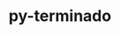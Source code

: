 ---
title: "py-terminado"
layout: cache
categories: [package, v0.20.0]
meta: {"versions": ["0.15.0"], "compilers": ["gcc@=11.1.0"], "oss": ["ubuntu20.04"], "platforms": ["linux"], "targets": ["ppc64le", "x86_64_v3"], "stacks": ["data-vis-sdk", "e4s", "e4s-power", "root"], "num_specs": 10, "num_specs_by_stack": {"e4s-power": 3, "root": 10, "data-vis-sdk": 4, "e4s": 3}}
spec_details: [{"hash": "zlrvbfsjynthhwf5x6wvuwzmi5r4iyf6", "compiler": "gcc@=11.1.0", "versions": ["0.15.0"], "os": "ubuntu20.04", "platform": "linux", "target": "ppc64le", "variants": ["build_system=python_pip"], "stacks": ["e4s-power", "root"], "size": "-", "tarball": "https://binaries.spack.io/releases/v0.20.0/build_cache/linux-ubuntu20.04-ppc64le/gcc-11.1.0/py-terminado-0.15.0/linux-ubuntu20.04-ppc64le-gcc-11.1.0-py-terminado-0.15.0-zlrvbfsjynthhwf5x6wvuwzmi5r4iyf6.spack"}, {"hash": "bp5jv6vholykcvc6vcokngxuzjvsq6ce", "compiler": "gcc@=11.1.0", "versions": ["0.15.0"], "os": "ubuntu20.04", "platform": "linux", "target": "ppc64le", "variants": ["build_system=python_pip"], "stacks": ["e4s-power", "root"], "size": "-", "tarball": "https://binaries.spack.io/releases/v0.20.0/build_cache/linux-ubuntu20.04-ppc64le/gcc-11.1.0/py-terminado-0.15.0/linux-ubuntu20.04-ppc64le-gcc-11.1.0-py-terminado-0.15.0-bp5jv6vholykcvc6vcokngxuzjvsq6ce.spack"}, {"hash": "4scw5isvwg2rs5brvnajkxnnnmcrqp3e", "compiler": "gcc@=11.1.0", "versions": ["0.15.0"], "os": "ubuntu20.04", "platform": "linux", "target": "ppc64le", "variants": ["build_system=python_pip"], "stacks": ["e4s-power", "root"], "size": "-", "tarball": "https://binaries.spack.io/releases/v0.20.0/build_cache/linux-ubuntu20.04-ppc64le/gcc-11.1.0/py-terminado-0.15.0/linux-ubuntu20.04-ppc64le-gcc-11.1.0-py-terminado-0.15.0-4scw5isvwg2rs5brvnajkxnnnmcrqp3e.spack"}, {"hash": "rseqgbvwl6hso6vomzpdqoi34k32bfyp", "compiler": "gcc@=11.1.0", "versions": ["0.15.0"], "os": "ubuntu20.04", "platform": "linux", "target": "x86_64_v3", "variants": ["build_system=python_pip"], "stacks": ["data-vis-sdk", "root"], "size": "-", "tarball": "https://binaries.spack.io/releases/v0.20.0/build_cache/linux-ubuntu20.04-x86_64_v3/gcc-11.1.0/py-terminado-0.15.0/linux-ubuntu20.04-x86_64_v3-gcc-11.1.0-py-terminado-0.15.0-rseqgbvwl6hso6vomzpdqoi34k32bfyp.spack"}, {"hash": "yhdteud2vdacnrhfjrn5ogbnxl5y2fjw", "compiler": "gcc@=11.1.0", "versions": ["0.15.0"], "os": "ubuntu20.04", "platform": "linux", "target": "x86_64_v3", "variants": ["build_system=python_pip"], "stacks": ["root", "e4s"], "size": "-", "tarball": "https://binaries.spack.io/releases/v0.20.0/build_cache/linux-ubuntu20.04-x86_64_v3/gcc-11.1.0/py-terminado-0.15.0/linux-ubuntu20.04-x86_64_v3-gcc-11.1.0-py-terminado-0.15.0-yhdteud2vdacnrhfjrn5ogbnxl5y2fjw.spack"}, {"hash": "6oeuhegjsk26azpb44n3legak7jzzfel", "compiler": "gcc@=11.1.0", "versions": ["0.15.0"], "os": "ubuntu20.04", "platform": "linux", "target": "x86_64_v3", "variants": ["build_system=python_pip"], "stacks": ["data-vis-sdk", "root"], "size": "-", "tarball": "https://binaries.spack.io/releases/v0.20.0/build_cache/linux-ubuntu20.04-x86_64_v3/gcc-11.1.0/py-terminado-0.15.0/linux-ubuntu20.04-x86_64_v3-gcc-11.1.0-py-terminado-0.15.0-6oeuhegjsk26azpb44n3legak7jzzfel.spack"}, {"hash": "6jbqw3iuhccwlkzi6e3dqgw5xc4os7x2", "compiler": "gcc@=11.1.0", "versions": ["0.15.0"], "os": "ubuntu20.04", "platform": "linux", "target": "x86_64_v3", "variants": ["build_system=python_pip"], "stacks": ["data-vis-sdk", "root"], "size": "-", "tarball": "https://binaries.spack.io/releases/v0.20.0/build_cache/linux-ubuntu20.04-x86_64_v3/gcc-11.1.0/py-terminado-0.15.0/linux-ubuntu20.04-x86_64_v3-gcc-11.1.0-py-terminado-0.15.0-6jbqw3iuhccwlkzi6e3dqgw5xc4os7x2.spack"}, {"hash": "x2k3w3zu5wnnj2ufsbzrp6t4oew35af2", "compiler": "gcc@=11.1.0", "versions": ["0.15.0"], "os": "ubuntu20.04", "platform": "linux", "target": "x86_64_v3", "variants": ["build_system=python_pip"], "stacks": ["data-vis-sdk", "root"], "size": "-", "tarball": "https://binaries.spack.io/releases/v0.20.0/build_cache/linux-ubuntu20.04-x86_64_v3/gcc-11.1.0/py-terminado-0.15.0/linux-ubuntu20.04-x86_64_v3-gcc-11.1.0-py-terminado-0.15.0-x2k3w3zu5wnnj2ufsbzrp6t4oew35af2.spack"}, {"hash": "brcspxfeyrypck4lwr6mmqodertmzwgs", "compiler": "gcc@=11.1.0", "versions": ["0.15.0"], "os": "ubuntu20.04", "platform": "linux", "target": "x86_64_v3", "variants": ["build_system=python_pip"], "stacks": ["root", "e4s"], "size": "-", "tarball": "https://binaries.spack.io/releases/v0.20.0/build_cache/linux-ubuntu20.04-x86_64_v3/gcc-11.1.0/py-terminado-0.15.0/linux-ubuntu20.04-x86_64_v3-gcc-11.1.0-py-terminado-0.15.0-brcspxfeyrypck4lwr6mmqodertmzwgs.spack"}, {"hash": "to4pzlagtjwcyzmbvykdbbviacvwnt6i", "compiler": "gcc@=11.1.0", "versions": ["0.15.0"], "os": "ubuntu20.04", "platform": "linux", "target": "x86_64_v3", "variants": ["build_system=python_pip"], "stacks": ["root", "e4s"], "size": "-", "tarball": "https://binaries.spack.io/releases/v0.20.0/build_cache/linux-ubuntu20.04-x86_64_v3/gcc-11.1.0/py-terminado-0.15.0/linux-ubuntu20.04-x86_64_v3-gcc-11.1.0-py-terminado-0.15.0-to4pzlagtjwcyzmbvykdbbviacvwnt6i.spack"}]
---